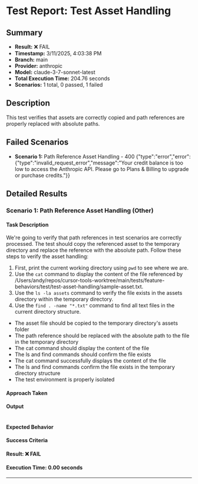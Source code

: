 # Test Report: Test Asset Handling

## Summary

- **Result:** ❌ FAIL
- **Timestamp:** 3/11/2025, 4:03:38 PM
- **Branch:** main
- **Provider:** anthropic
- **Model:** claude-3-7-sonnet-latest
- **Total Execution Time:** 204.76 seconds
- **Scenarios:** 1 total, 0 passed, 1 failed

## Description

This test verifies that assets are correctly copied and path references are properly replaced with absolute paths.

## Failed Scenarios

- **Scenario 1:** Path Reference Asset Handling - 400 {"type":"error","error":{"type":"invalid_request_error","message":"Your credit balance is too low to access the Anthropic API. Please go to Plans & Billing to upgrade or purchase credits."}}

## Detailed Results

### Scenario 1: Path Reference Asset Handling (Other)

#### Task Description

We're going to verify that path references in test scenarios are correctly processed. The test should copy the referenced asset to the temporary directory and replace the reference with the absolute path.
Follow these steps to verify the asset handling:
1. First, print the current working directory using `pwd` to see where we are.
2. Use the `cat` command to display the content of the file referenced by /Users/andy/repos/cursor-tools-worktree/main/tests/feature-behaviors/test/test-asset-handling/sample-asset.txt.
3. Use the `ls -la assets` command to verify the file exists in the assets directory within the temporary directory.
4. Use the `find . -name "*.txt"` command to find all text files in the current directory structure.
- The asset file should be copied to the temporary directory's assets folder
- The path reference should be replaced with the absolute path to the file in the temporary directory
- The cat command should display the content of the file
- The ls and find commands should confirm the file exists
- The cat command successfully displays the content of the file
- The ls and find commands confirm the file exists in the temporary directory structure
- The test environment is properly isolated

#### Approach Taken



#### Output

```

```

#### Expected Behavior


#### Success Criteria


#### Result: ❌ FAIL

#### Execution Time: 0.00 seconds

---


